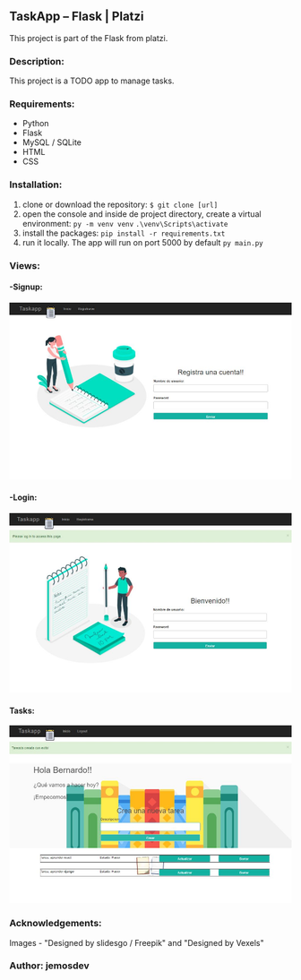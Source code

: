 ## TaskApp – Flask | Platzi
This project is part of the Flask from platzi.

### **Description:**
This project is a TODO app to manage tasks.

### **Requirements:**
- Python
- Flask
- MySQL / SQLite
- HTML
-  CSS

### **Installation:**

1. clone or download the repository:
`$ git clone [url]`
2. open the console and inside de project directory, create a virtual environment:
`py -m venv venv`
`.\venv\Scripts\activate`
3. install the packages:
`pip install -r requirements.txt`
4. run it locally. The app will run on port 5000 by default
`py main.py`

### **Views:**

#### -Signup:
![](https://github.com/jemosdev/TaskApp-Flask-Platzi/blob/main/app/static/images/signup-taskapp.jpg)

#### -Login:
![](https://github.com/jemosdev/TaskApp-Flask-Platzi/blob/main/app/static/images/login-taskapp.jpg)
#### Tasks:
![](https://github.com/jemosdev/TaskApp-Flask-Platzi/blob/main/app/static/images/making-tasks.jpg)

### Acknowledgements:
Images - "Designed by slidesgo / Freepik" and "Designed by Vexels"

### Author: jemosdev
